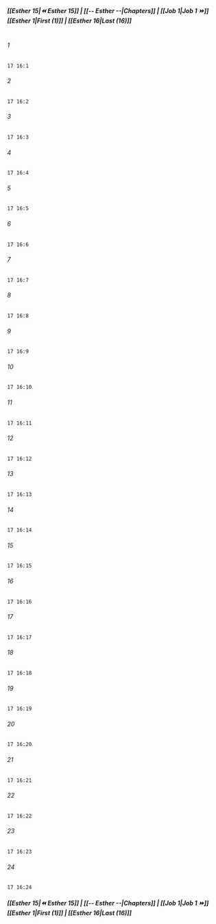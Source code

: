 
##### **[[Esther 15|⏪ Esther 15]] | [[-- Esther --|Chapters]] | [[Job 1|Job 1 ⏩]]**<br>**[[Esther 1|First (1)]] | [[Esther 16|Last (16)]]**<br><br>

###### 1
``` verse
17 16:1
```
###### 2
``` verse
17 16:2
```
###### 3
``` verse
17 16:3
```
###### 4
``` verse
17 16:4
```
###### 5
``` verse
17 16:5
```
###### 6
``` verse
17 16:6
```
###### 7
``` verse
17 16:7
```
###### 8
``` verse
17 16:8
```
###### 9
``` verse
17 16:9
```
###### 10
``` verse
17 16:10
```
###### 11
``` verse
17 16:11
```
###### 12
``` verse
17 16:12
```
###### 13
``` verse
17 16:13
```
###### 14
``` verse
17 16:14
```
###### 15
``` verse
17 16:15
```
###### 16
``` verse
17 16:16
```
###### 17
``` verse
17 16:17
```
###### 18
``` verse
17 16:18
```
###### 19
``` verse
17 16:19
```
###### 20
``` verse
17 16:20
```
###### 21
``` verse
17 16:21
```
###### 22
``` verse
17 16:22
```
###### 23
``` verse
17 16:23
```
###### 24
``` verse
17 16:24
```

##### **[[Esther 15|⏪ Esther 15]] | [[-- Esther --|Chapters]] | [[Job 1|Job 1 ⏩]]**<br>**[[Esther 1|First (1)]] | [[Esther 16|Last (16)]]**
